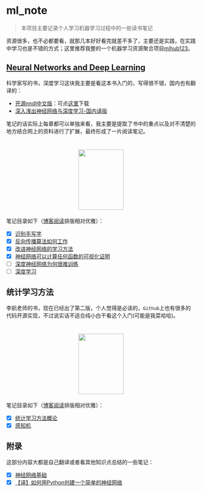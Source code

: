 # ml_note

> 本项目主要记录个人学习机器学习过程中的一些读书笔记

资源很多，也不必都要看，就那几本好好看完就差不多了，主要还是实践，在实践中学习也是不错的方式；这里推荐我整的一个机器学习资源聚合项目[mlhub123](https://github.com/howie6879/mlhub123)。

## [Neural Networks and Deep Learning](http://neuralnetworksanddeeplearning.com/)

科学家写的书，深度学习这块我主要是看这本书入门的，写得很不错，国内也有翻译的：
- [开源nndl中文版](https://github.com/zhanggyb/nndl)：可点[这里](./.files/书籍/nndl-ebook.pdf)下载
- [深入浅出神经网络与深度学习-国内译版](https://www.ituring.com.cn/book/2789)

笔记的话实际上每章都可以单独来看，我主要是提取了书中的重点以及对不清楚的地方结合网上的资料进行了扩展，最终形成了一片阅读笔记。

<h1 align=center>
<img src="https://raw.githubusercontent.com/howie6879/oss/master/uPic/G50gsl.jpg" width='120px' height='160px'>
</h1>

笔记目录如下（[博客阅读](https://www.howie6879.cn/tags/%E7%A5%9E%E7%BB%8F%E7%BD%91%E7%BB%9C%E4%B8%8E%E6%B7%B1%E5%BA%A6%E5%AD%A6%E4%B9%A0/)排版相对优雅）：

- [x] [识别手写字](./nndl/01.识别手写字.md)
- [x] [反向传播算法如何工作](./nndl/02.反向传播算法如何工作.md)
- [x] [改进神经⽹络的学习⽅法](./nndl/03.改进神经⽹络的学习⽅法.md)
- [x] [神经⽹络可以计算任何函数的可视化证明](./nndl/04.神经⽹络可以计算任何函数的可视化证明.md)
- [ ] [深度神经⽹络为何很难训练]()
- [ ] [深度学习]()

## 统计学习方法

李航老师的书，现在已经出了第二版，个人觉得是必读的，`Github`上也有很多的代码开源实现，不过说实话不适合纯小白干看这个入门(可能是我菜哈哈)。

<h1 align=center>
<img src="https://raw.githubusercontent.com/howie6879/oss/master/uPic/VB7XHu.jpg" width='120px' height='160px'>
</h1>

笔记目录如下（[博客阅读](https://www.howie6879.cn/tags/%E7%BB%9F%E8%AE%A1%E5%AD%A6%E4%B9%A0%E6%96%B9%E6%B3%95/)排版相对优雅）：

- [x] [统计学习方法概论](./lihang/01.统计学习方法概论.md)
- [x] [感知机](./lihang/02.感知机.md)

## 附录

这部分内容大都是自己翻译或者看其他知识点总结的一些笔记：

- [x] [神经网络基础](./附录/神经网络基础.md)
- [x] [【译】如何用Python创建一个简单的神经网络](./附录/【译】如何用Python创建一个简单的神经网络.md)
